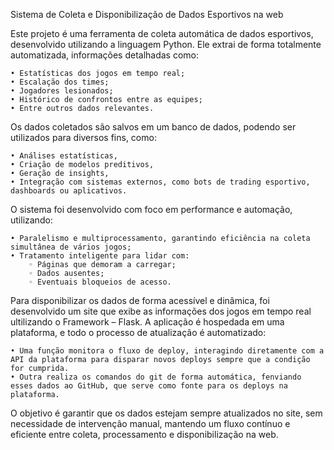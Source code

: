 Sistema de Coleta e Disponibilização de Dados Esportivos na web

Este projeto é uma ferramenta de coleta automática de dados esportivos, desenvolvido utilizando a linguagem Python. Ele extrai de forma totalmente automatizada, informações detalhadas como:

    • Estatísticas dos jogos em tempo real;
    • Escalação dos times;
    • Jogadores lesionados;
    • Histórico de confrontos entre as equipes;
    • Entre outros dados relevantes.

Os dados coletados são salvos em um banco de dados, podendo ser utilizados para diversos fins, como:
    
    • Análises estatísticas,
    • Criação de modelos preditivos,
    • Geração de insights,
    • Integração com sistemas externos, como bots de trading esportivo, dashboards ou aplicativos.

O sistema foi desenvolvido com foco em performance e automação, utilizando:
    
    • Paralelismo e multiprocessamento, garantindo eficiência na coleta simultânea de vários jogos;
    • Tratamento inteligente para lidar com:
        ◦ Páginas que demoram a carregar;
        ◦ Dados ausentes;
        ◦ Eventuais bloqueios de acesso.

Para disponibilizar os dados de forma acessível e dinâmica, foi desenvolvido um site que exibe as informações dos jogos em tempo real ultilizando o Framework – Flask. A aplicação é hospedada em uma plataforma, e todo o processo de atualização é automatizado:
    
    • Uma função monitora o fluxo de deploy, interagindo diretamente com a API da plataforma para disparar novos deploys sempre que a condição for cumprida.
    • Outra realiza os comandos do git de forma automática, fenviando esses dados ao GitHub, que serve como fonte para os deploys na plataforma.

O objetivo é garantir que os dados estejam sempre atualizados no site, sem necessidade de intervenção manual, mantendo um fluxo contínuo e eficiente entre coleta, processamento e disponibilização na web.